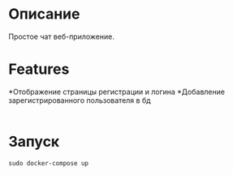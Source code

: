 <h1>Описание</h1>
Простое чат веб-приложение.

<h1>Features</h1>
*Отображение страницы регистрации и логина
*Добавление зарегистрированного пользователя в бд
<br><br>
<h1>Запуск</h1>
<div id="code-container" style="position: relative;">
  <pre><code id="code-snippet">sudo docker-compose up</code></pre>
</div>
